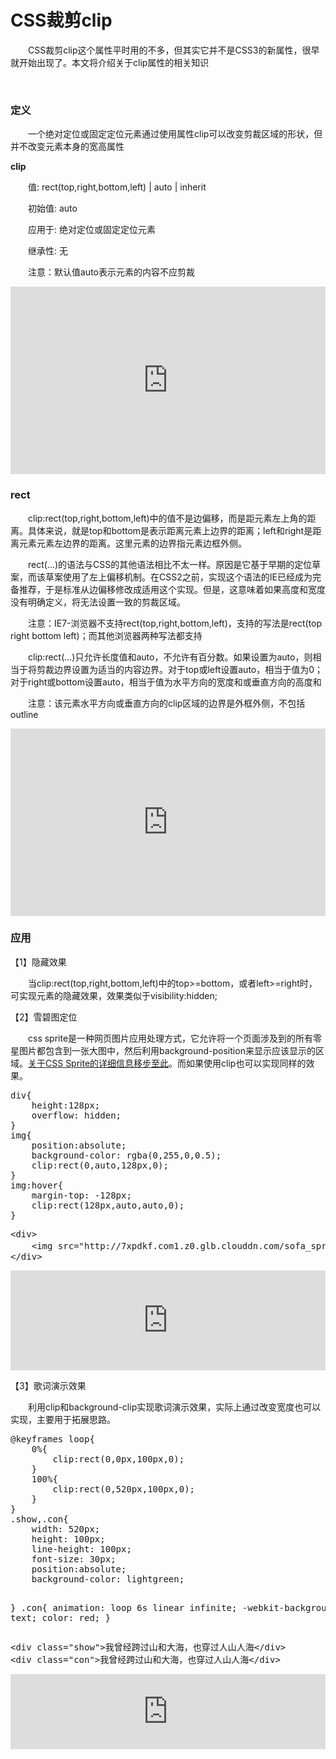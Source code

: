 # CSS裁剪clip

&emsp;&emsp;CSS裁剪clip这个属性平时用的不多，但其实它并不是CSS3的新属性，很早就开始出现了。本文将介绍关于clip属性的相关知识

&nbsp;

### 定义

&emsp;&emsp;一个绝对定位或固定定位元素通过使用属性clip可以改变剪裁区域的形状，但并不改变元素本身的宽高属性

**clip**

&emsp;&emsp;值: rect(top,right,bottom,left) | auto | inherit

&emsp;&emsp;初始值: auto

&emsp;&emsp;应用于:&nbsp;绝对定位或固定定位元素

&emsp;&emsp;继承性: 无

&emsp;&emsp;注意：默认值auto表示元素的内容不应剪裁

<iframe style="width: 100%; height: 300px;" src="https://demo.xiaohuochai.site/css/clip/c1.html" frameborder="0" width="320" height="240"></iframe>

### rect

&emsp;&emsp;clip:rect(top,right,bottom,left)中的值不是边偏移，而是距元素左上角的距离。具体来说，就是top和bottom是表示距离元素上边界的距离；left和right是距离元素元素左边界的距离。这里元素的边界指元素边框外侧。

&emsp;&emsp;rect(...)的语法与CSS的其他语法相比不太一样。原因是它基于早期的定位草案，而该草案使用了左上偏移机制。在CSS2之前，实现这个语法的IE已经成为完备推荐，于是标准从边偏移修改成适用这个实现。但是，这意味着如果高度和宽度没有明确定义，将无法设置一致的剪裁区域。

&emsp;&emsp;注意：IE7-浏览器不支持rect(top,right,bottom,left)，支持的写法是rect(top right bottom left)；而其他浏览器两种写法都支持

&emsp;&emsp;clip:rect(...)只允许长度值和auto，不允许有百分数。如果设置为auto，则相当于将剪裁边界设置为适当的内容边界。对于top或left设置auto，相当于值为0；对于right或bottom设置auto，相当于值为水平方向的宽度和或垂直方向的高度和

&emsp;&emsp;注意：该元素水平方向或垂直方向的clip区域的边界是外框外侧，不包括outline

<iframe style="width: 100%; height: 300px;" src="https://demo.xiaohuochai.site/css/clip/c2.html" frameborder="0" width="320" height="240"></iframe>

### 应用

【1】隐藏效果

&emsp;&emsp;当clip:rect(top,right,bottom,left)中的top&gt;=bottom，或者left&gt;=right时，可实现元素的隐藏效果，效果类似于visibility:hidden;

【2】雪碧图定位

&emsp;&emsp;css sprite是一种网页图片应用处理方式，它允许将一个页面涉及到的所有零星图片都包含到一张大图中，然后利用background-position来显示应该显示的区域。[关于CSS Sprite的详细信息移步至此](http://www.cnblogs.com/xiaohuochai/p/4793421.html)。而如果使用clip也可以实现同样的效果。

<div>
<pre>div{
    height:128px;
    overflow: hidden;
}
img{
    position:absolute;
    background-color: rgba(0,255,0,0.5);
    clip:rect(0,auto,128px,0);
}
img:hover{
    margin-top: -128px;
    clip:rect(128px,auto,auto,0);
}</pre>
</div>
<div>
<pre>&lt;div&gt;
    &lt;img src="http://7xpdkf.com1.z0.glb.clouddn.com/sofa_sprite.png" alt="测试图片"&gt;    
&lt;/div&gt;</pre>
</div>

<iframe style="width: 100%; height: 160px;" src="https://demo.xiaohuochai.site/css/clip/c3.html" frameborder="0" width="320" height="240"></iframe>

【3】歌词演示效果

&emsp;&emsp;利用clip和background-clip实现歌词演示效果，实际上通过改变宽度也可以实现，主要用于拓展思路。

<div>
<pre>@keyframes loop{
    0%{
        clip:rect(0,0px,100px,0);
    }
    100%{
        clip:rect(0,520px,100px,0);
    }
}
.show,.con{
    width: 520px;
    height: 100px;
    line-height: 100px;
    font-size: 30px;
    position:absolute;
    background-color: lightgreen;

}
.con{
    animation: loop 6s linear infinite;
    -webkit-background-clip: text;
    color: red;
}    </pre>
</div>
<div>
<pre>&lt;div class="show"&gt;我曾经跨过山和大海，也穿过人山人海&lt;/div&gt;
&lt;div class="con"&gt;我曾经跨过山和大海，也穿过人山人海&lt;/div&gt;</pre>
</div>

<iframe style="width: 100%; height: 120px;" src="https://demo.xiaohuochai.site/css/clip/c4.html" frameborder="0" width="320" height="240"></iframe>
